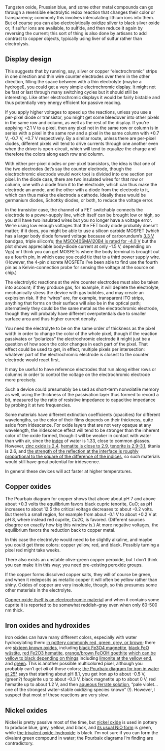 Tungsten oxide, Prussian blue, and some other metal compounds can go
through a reversible electrolytic redox reaction that changes their
color or transparency; commonly this involves intercalating lithium
ions into them.  But of course you can also electrolytically oxidize
silver to black silver oxide or, if sulfur ions are available, to
sulfide, and then reduce it again by reversing the current; this sort
of thing is also done by artisans to add contrast to copper objects,
typically using liver of sulfur rather than electrolysis.

Display design
--------------

This suggests that by running, say, silver or copper “electrochromic”
strips in one direction and thin wire counter electrodes over them in
the other direction, filling the space between with a thin electrolyte
(maybe a hydrogel), you could get a very simple electrochromic
display.  It might not be fast or last through many switching cycles
but it should still be interesting.  Like other electrochromic
displays it would be fairly bistable and thus potentially very energy
efficient for passive reading.

If you apply higher voltages to speed up the reactions, unless you use
a per-pixel diode or transistor, you might get some bleedover into
other pixels in the same row and column, as well as the rest of the
display.  If you’re applying +2.1 V to a pixel, then any pixel not in
the same row or column is in series with a pixel in the same row and a
pixel in the same column with +0.7 V, -0.7 V, +0.7 V respectively.  By
a similar route, unless there are per-pixel diodes, different pixels
will tend to drive currents through one another even when the driver
is open-circuit, which will tend to equalize the charge and therefore
the colors along each row and column.

With either per-pixel diodes or per-pixel transistors, the idea is
that one of the two electrodes (let’s say the counter electrode,
though the electrochromic electrode would work too) is divided into
one section per pixel.  In the diode case, there are two insulated
wires for that row or column, one with a diode from it to the
electrode, which can thus make the electrode an anode, and the other
with a diode from the electrode to it, which can thus make the
electrode a cathode.  Ideally these would be germanium diodes,
Schottky diodes, or both, to reduce the voltage error.

In the transistor case, the channel of a FET switchably connects the
electrode to a power-supply line, which itself can be brought low or
high, so you still have two insulated wires but you no longer have a
voltage error.  We’re using low enough voltages that the FET body
diode probably doesn’t matter; if it does, you might be able to use a
silicon carbide MOSFET (which has a larger body diode forward voltage
because of carborundum’s [3.3
V](https://www.mouser.com/pdfDocs/infineon-CoolSiC-MOSFET-Revolution.pdf)
bandgap, triple silicon’s; [the MSC040SMA120B4 is rated for -4.0
V](http://ww1.microchip.com/downloads/en/DeviceDoc/Microsemi_MSC040SMA120B4_SiC_MOSFET_Datasheet_A.PDF)
but the plot shows appreciable body-diode current at only -1.5 V,
depending on Vgs) or I think you can get MOSFETs where the body
terminal is brought out as a fourth pin, in which case you could tie
that to a third power supply wire.  (However, the 4-pin discrete
MOSFETs I’ve been able to find use the fourth pin as a
Kelvin-connection probe for sensing the voltage at the source on
chip.)

The electrolytic reactions at the wire counter electrodes must also be
taken into account; if they produce gas, for example, it will deplete
the electrolyte, mechanically stress the device with gas bubbles, and
may create an explosion risk.  If the “wires” are, for example,
transparent ITO strips, anything that forms on their surface will also
be in the optical path; alternatively they could be the same metal as
the electrochromic electrode, though they will probably have different
overpotentials due to smaller surface area and thus higher current
density.

You need the electrolyte to be on the same order of thickness as the
pixel width in order to change the color of the whole pixel, though if
the reaction passivates or “polarizes” the electrochromic electrode it
might just be a question of how soon the color changes in each part of
the pixel.  That effect could be used to get, in effect, multiple
pixels per intersection: whatever part of the electrochromic electrode
is closest to the counter electrode would react first.

It may be useful to have reference electrodes that run along either
rows or columns in order to control the voltage on the electrochromic
electrode more precisely.

Such a device could presumably be used as short-term nonvolatile
memory as well, using the thickness of the passivation layer thus
formed to record a bit, measured by the ratio of resistive impedance
to capacitive impedance by probing it at two frequencies.

Some materials have different extinction coefficients (opacities) for
different wavelengths, so the color of their films depends on their
thickness, quite aside from iridescence.  For oxide layers that are
not very opaque at any wavelength, the iridescence effect will tend to
be stronger than the inherent color of the oxide formed, though it
will be weaker in contact with water than with air, since the
[index](https://en.wikipedia.org/wiki/Refractive_index) of water is
1.33, close to common glasses.  However, [zinc oxide is
2.4](https://en.wikipedia.org/wiki/List_of_refractive_indices),
[hematite is close to
2.9](https://refractiveindex.info/?shelf=main&book=Fe2O3&page=Querry-e),
[tenorite is
2.9-3.1](https://www.sciencedirect.com/science/article/abs/pii/092702489390027Z),
titania is 2.6, and [the strength of the reflection at the interface
is roughly proportional to the square of the difference of the
indices](https://en.wikipedia.org/wiki/Fresnel_equations#Power_(intensity)_reflection_and_transmission_coefficients),
so such materials would still have great potential for iridescence.

In general these devices will act faster at higher temperatures.

Copper oxides
-------------

The Pourbaix diagram for copper shows that above about pH 7 and above
about +0.3 volts the equilibrium favors black cupric tenorite, CuO; as
pH increases to about 12.5 the critical voltage decreases to about
-0.2 volts.  But there’s a small region, for example from about -0.1 V
to about +0.2 V at pH 8, where instead red cuprite, Cu2O, is favored.
(Different sources disagree on exactly how big this window is.)  At
more negative voltages, the equilibrium favors the reduction back to
copper metal.

In this case the electrolyte would need to be slightly alkaline, and
maybe you could get three colors: copper yellow, red, and black.
Possibly turning a pixel red might take weeks.

There also exists an unstable olive-green copper peroxide, but I don’t
think you can make it in this way; you need pre-existing peroxide
groups.

If the copper forms dissolved copper salts, they will of course be
green, and when it redeposits as metallic copper it will often be
yellow rather than shiny.  Oxides of copper are very insoluble,
though, so this presumes some other materials in the electrolyte.

[Copper oxide itself is an electrochromic
material](https://www.sciencedirect.com/science/article/abs/pii/092702489390027Z)
and when it contains some cuprite it is reported to be somewhat
reddish-gray even when only 60-500 nm thick.

Iron oxides and hydroxides
--------------------------

Iron oxides can have many different colors, especially with water
hydroxylating them: [in pottery commonly red, green, grey, or
brown](https://digitalfire.com/material/iron+oxide+red); there are
[sixteen known oxides](https://en.wikipedia.org/wiki/Iron_oxide),
including [black Fe3O4
magnetite](https://en.wikipedia.org/wiki/Iron(II,III)_oxide), [black
FeO wüstite](https://en.wikipedia.org/wiki/Iron(II)_oxide), [red Fe2O3
hematite](https://en.wikipedia.org/wiki/Iron(III)_oxide),
[orange/brown FeOOH goethite](https://en.wikipedia.org/wiki/Goethite)
[which can be yellow to black depending on
things](https://en.wikipedia.org/wiki/Iron(III)_oxide-hydroxide#Properties)
including [limonite at the yellow
end](https://en.wikipedia.org/wiki/Limonite), and
[green](https://en.wikipedia.org/wiki/Foug%C3%A8rite).  This is
another possible multicolored pixel, although you probably can’t get
*all* of those colors; [the Pourbaix diagram for iron in water at
25°](https://www.substech.com/dokuwiki/doku.php?id=pourbaix_diagrams)
says that starting about pH 8.1, you get iron up to about -0.5 V,
(green?) fougèrite up to about -0.3 V, black magnetite up to about 0
V, red hematite up to about 1.2 V, and then [aqueous ferrate
solution](https://en.wikipedia.org/wiki/Ferrate(VI)), “pale
violet... one of the strongest water-stable oxidizing species known”
(!).  However, I suspect that most of these reactions are very slow.

Nickel oxides
-------------

Nickel is pretty passive most of the time, but [nickel
oxide](https://digitalfire.com/material/nickel+oxide+black) is used in
pottery to produce blue, grey, yellow, and black, and [its usual NiO
form](https://en.wikipedia.org/wiki/Nickel(II)_oxide) is green, while
[the trivalent
oxide-hydroxide](https://en.wikipedia.org/wiki/Nickel_oxide_hydroxide)
is black.  I’m not sure if you can form the divalent green compound in
water; the Pourbaix diagrams I’m finding are contradictory.
